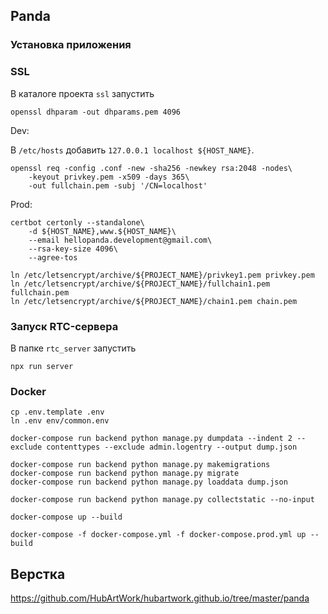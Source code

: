 ## Panda

### Установка приложения

### SSL


В каталоге проекта `ssl` запустить

    openssl dhparam -out dhparams.pem 4096
    
Dev:

В `/etc/hosts` добавить `127.0.0.1 localhost ${HOST_NAME}`.

    openssl req -config .conf -new -sha256 -newkey rsa:2048 -nodes\
        -keyout privkey.pem -x509 -days 365\
        -out fullchain.pem -subj '/CN=localhost'

Prod:

    certbot certonly --standalone\
        -d ${HOST_NAME},www.${HOST_NAME}\
        --email hellopanda.development@gmail.com\
        --rsa-key-size 4096\
        --agree-tos
    
    ln /etc/letsencrypt/archive/${PROJECT_NAME}/privkey1.pem privkey.pem
    ln /etc/letsencrypt/archive/${PROJECT_NAME}/fullchain1.pem fullchain.pem
    ln /etc/letsencrypt/archive/${PROJECT_NAME}/chain1.pem chain.pem


### Запуск RTC-сервера

В папке `rtc_server` запустить

    npx run server


### Docker
    
    cp .env.template .env
    ln .env env/common.env

    docker-compose run backend python manage.py dumpdata --indent 2 --exclude contenttypes --exclude admin.logentry --output dump.json
    
    docker-compose run backend python manage.py makemigrations
    docker-compose run backend python manage.py migrate
    docker-compose run backend python manage.py loaddata dump.json
    
    docker-compose run backend python manage.py collectstatic --no-input
    
    docker-compose up --build
    
    docker-compose -f docker-compose.yml -f docker-compose.prod.yml up --build


## Верстка

https://github.com/HubArtWork/hubartwork.github.io/tree/master/panda
